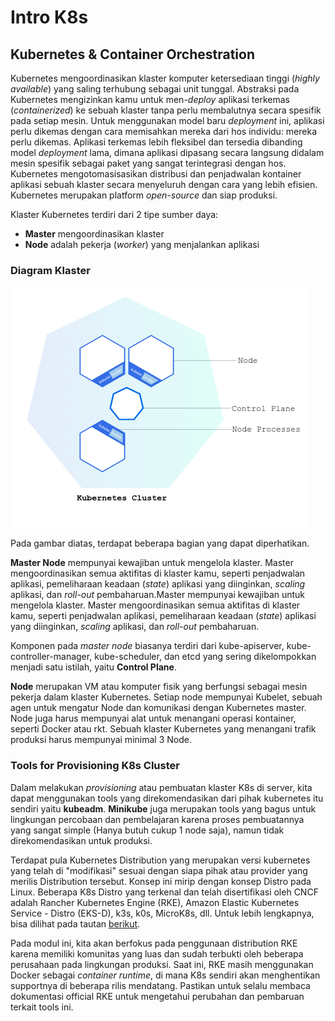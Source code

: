 # Intro K8s

## Kubernetes & Container Orchestration

Kubernetes mengoordinasikan klaster komputer ketersediaan tinggi (_highly available_) yang saling terhubung sebagai unit tunggal. Abstraksi pada Kubernetes mengizinkan kamu untuk men-_deploy_ aplikasi terkemas (_containerized_) ke sebuah klaster tanpa perlu membalutnya secara spesifik pada setiap mesin. Untuk menggunakan model baru _deployment_ ini, aplikasi perlu dikemas dengan cara memisahkan mereka dari hos individu: mereka perlu dikemas. Aplikasi terkemas lebih fleksibel dan tersedia dibanding model _deployment_ lama, dimana aplikasi dipasang secara langsung didalam mesin spesifik sebagai paket yang sangat terintegrasi dengan hos. Kubernetes mengotomasisasikan distribusi dan penjadwalan kontainer aplikasi sebuah klaster secara menyeluruh dengan cara yang lebih efisien. Kubernetes merupakan platform _open-source_ dan siap produksi.

Klaster Kubernetes terdiri dari 2 tipe sumber daya:

- **Master** mengoordinasikan klaster
- **Node** adalah pekerja (_worker_) yang menjalankan aplikasi

### Diagram Klaster

![Diagram](img/diagram.png)

Pada gambar diatas, terdapat beberapa bagian yang dapat diperhatikan.

**Master Node** mempunyai kewajiban untuk mengelola klaster. Master mengoordinasikan semua aktifitas di klaster kamu, seperti penjadwalan aplikasi, pemeliharaan keadaan (_state_) aplikasi yang diinginkan, _scaling_ aplikasi, dan _roll-out_ pembaharuan.Master mempunyai kewajiban untuk mengelola klaster. Master mengoordinasikan semua aktifitas di klaster kamu, seperti penjadwalan aplikasi, pemeliharaan keadaan (_state_) aplikasi yang diinginkan, _scaling_ aplikasi, dan _roll-out_ pembaharuan.

Komponen pada *master node* biasanya terdiri dari kube-apiserver, kube-controller-manager, kube-scheduler, dan etcd yang sering dikelompokkan menjadi satu istilah, yaitu **Control Plane**.

**Node** merupakan VM atau komputer fisik yang berfungsi sebagai mesin pekerja dalam klaster Kubernetes. Setiap node mempunyai Kubelet, sebuah agen untuk mengatur Node dan komunikasi dengan Kubernetes master. Node juga harus mempunyai alat untuk menangani operasi kontainer, seperti Docker atau rkt. Sebuah klaster Kubernetes yang menangani trafik produksi harus mempunyai minimal 3 Node.

### Tools for Provisioning K8s Cluster

Dalam melakukan *provisioning* atau pembuatan klaster K8s di server, kita dapat menggunakan tools yang direkomendasikan dari pihak kubernetes itu sendiri yaitu **kubeadm**. **Minikube** juga merupakan tools yang bagus untuk lingkungan percobaan dan pembelajaran karena proses pembuatannya yang sangat simple (Hanya butuh cukup 1 node saja), namun tidak direkomendasikan untuk produksi.

Terdapat pula Kubernetes Distribution yang merupakan versi kubernetes yang telah di "modifikasi" sesuai dengan siapa pihak atau provider yang merilis Distribution tersebut. Konsep ini mirip dengan konsep Distro pada Linux. Beberapa K8s Distro yang terkenal dan telah disertifikasi oleh CNCF adalah Rancher Kubernetes Engine (RKE), Amazon Elastic Kubernetes Service - Distro (EKS-D), k3s, k0s, MicroK8s, dll. Untuk lebih lengkapnya, bisa dilihat pada tautan [berikut](https://landscape.cncf.io/guide#platform--certified-kubernetes-distribution).

Pada modul ini, kita akan berfokus pada penggunaan distribution RKE karena memiliki komunitas yang luas dan sudah terbukti oleh beberapa perusahaan pada lingkungan produksi. Saat ini, RKE masih menggunakan Docker sebagai *container runtime*, di mana K8s sendiri akan menghentikan supportnya di beberapa rilis mendatang. Pastikan untuk selalu membaca dokumentasi official RKE untuk mengetahui perubahan dan pembaruan terkait tools ini.
